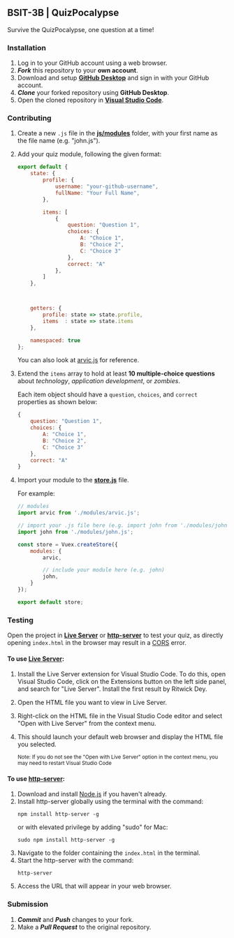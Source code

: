 ## BSIT-3B | QuizPocalypse
Survive the QuizPocalypse, one question at a time!

### Installation
1. Log in to your GitHub account using a web browser.
2. ***Fork*** this repository to your **own account**.
3. Download and setup [**GitHub Desktop**](https://desktop.github.com/) and sign in with your GitHub account.
4. ***Clone*** your forked repository using **GitHub Desktop**.
5. Open the cloned repository in [**Visual Studio Code**](https://code.visualstudio.com).

### Contributing
1. Create a new `.js` file in the [**js/modules**](js) folder, with your first name as the file name (e.g. "john.js").
2. Add your quiz module, following the given format:

    ```javascript
    export default {
        state: {
            profile: {
                username: "your-github-username",
                fullName: "Your Full Name",
            },

            items: [
                {
                    question: "Question 1",
                    choices: {
                        A: "Choice 1",
                        B: "Choice 2",
                        C: "Choice 3"
                    },
                    correct: "A"
                },
            ]
        },



        getters: {
            profile: state => state.profile,
            items  : state => state.items
        },

        namespaced: true
    };
    ```

   You can also look at [arvic.js](js/modules/arvic.js) for reference.


3. Extend the `items` array to hold at least **10 multiple-choice questions** about
   *technology*, *application development*, or *zombies*. 
   
   Each item object should have a `question`, `choices`, and `correct` properties
   as shown below:

   ```javascript
   {
       question: "Question 1",
       choices: {
           A: "Choice 1",
           B: "Choice 2",
           C: "Choice 3"
       },
       correct: "A"
   }
   ```

4. Import your module to the [**store.js**](js/store.js) file.
   
   For example:

   ```javascript
   // modules
   import arvic from './modules/arvic.js';
   
   // import your .js file here (e.g. import john from './modules/john.js')
   import john from './modules/john.js';
   
   const store = Vuex.createStore({
       modules: {
           arvic,
   
           // include your module here (e.g. john)
           john,
       }
   });
   
   export default store;
   ```

### Testing
Open the project in
[**Live Server**](https://marketplace.visualstudio.com/items?itemName=ritwickdey.LiveServer)
or
[**http-server**](https://www.npmjs.com/package/http-server)
to test your quiz,
as directly opening `index.html` in the browser may result in a
[CORS](https://developer.mozilla.org/en-US/docs/Web/HTTP/CORS) error.

#### To use [**Live Server**](https://marketplace.visualstudio.com/items?itemName=ritwickdey.LiveServer):
1. Install the Live Server extension for Visual Studio Code. To do this, open Visual Studio Code, click on the Extensions button on the left side panel, and search for "Live Server". Install the first result by Ritwick Dey. 
2. Open the HTML file you want to view in Live Server. 
3. Right-click on the HTML file in the Visual Studio Code editor and select "Open with Live Server" from the context menu. 
4. This should launch your default web browser and display the HTML file you selected. 
   
   <small>
   Note: If you do not see the "Open with Live Server" option in the context menu, you may need to restart Visual Studio Code
   </small>

#### To use [**http-server**](https://www.npmjs.com/package/http-server):
1. Download and install [Node.js](https://nodejs.org/) if you haven't already.
2. Install http-server globally using the terminal with the command:
   ```
   npm install http-server -g
   ```
   or with elevated privilege by adding "sudo" for Mac:
   ```
   sudo npm install http-server -g
   ```
3. Navigate to the folder containing the `index.html` in the terminal.
4. Start the http-server with the command:
   ```
   http-server
   ```
6. Access the URL that will appear in your web browser.

### Submission
1. ***Commit*** and ***Push*** changes to your fork.
2. Make a ***Pull Request*** to the original repository.
